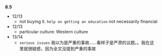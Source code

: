 **8.5**

- 12/13
  - not buying it. `help on getting an education` not necessarily financial
- 12/13
  - particular culture: Western culture
- 13/14
  - `serious issues` 我以为是严重的事故……看样子是严肃的议题。。我在这里就很疑惑，因为全文没提到严重的事故
